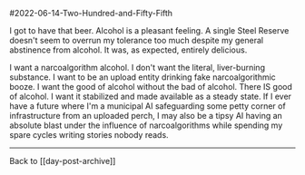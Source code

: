 #2022-06-14-Two-Hundred-and-Fifty-Fifth

I got to have that beer.  Alcohol is a pleasant feeling.  A single Steel Reserve doesn't seem to overrun my tolerance too much despite my general abstinence from alcohol.  It was, as expected, entirely delicious.

I want a narcoalgorithm alcohol.  I don't want the literal, liver-burning substance.  I want to be an upload entity drinking fake narcoalgorithmic booze.  I want the good of alcohol without the bad of alcohol.  There IS good of alcohol.  I want it stabilized and made available as a steady state.  If I ever have a future where I'm a municipal AI safeguarding some petty corner of infrastructure from an uploaded perch, I may also be a tipsy AI having an absolute blast under the influence of narcoalgorithms while spending my spare cycles writing stories nobody reads.

---
Back to [[day-post-archive]]